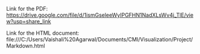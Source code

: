 Link for the PDF: https://drive.google.com/file/d/1ismGseleeWyIPGFHN1NadXLsWv4j_TlE/view?usp=share_link

Link for the HTML document: file:///C:/Users/Vaishali%20Agarwal/Documents/CMI/Visualization/Project/Markdown.html
